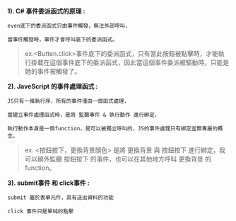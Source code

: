 **1). C# 事件委派函式的原理 :** 

    even底下的委派函式只由事件觸發，無法外部呼叫，
    
    當事件觸發時，事件才會呼叫底下的委派函式。
    
>ex.<Butten.click>事件底下的委派函式，只有當此按鈕被點擊時，才能執行掛載在這個事件底下的委派函式，因此當這個事件委派被驅動時，只能是她的事件被觸發了。

**2). JaveScript 的事件處理函式 :**

    JS只有一條執行序，所有的事件僅由一個函式處理，

    當建立事件處理函式時，是將 監聽事件 & 執行動作 進行綁定，
    
    執行動作本身是一個function，是可以被獨立呼叫的，JS的事件處理只有綁定並無專屬的概念。
    
>ex. <按鈕按下，更換背景顏色> 是將 更換背景 與 按鈕按下 進行綁定，我可以額外監聽 按鈕按下 的事件，也可以在其他地方呼叫 更換背景 的function。

**3). submit事件 和 click事件 :**

    submit 屬於表單元件，具有送出資料的功能
    
    click 事件只是單純的點擊
